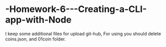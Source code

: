 # -Homework-6---Creating-a-CLI-app-with-Node
I keep some additional files for upload git-hub, For using you should delete coins.json, and 01coin folder.
